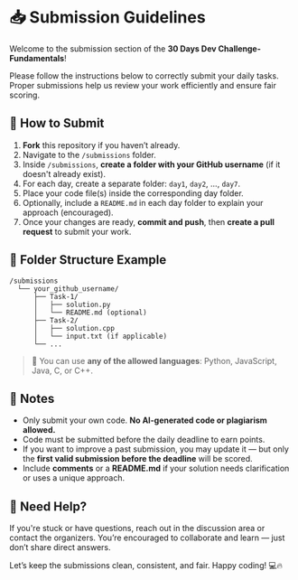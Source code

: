 # 📥 Submission Guidelines

Welcome to the submission section of the **30 Days Dev Challenge-Fundamentals**!

Please follow the instructions below to correctly submit your daily tasks. Proper submissions help us review your work efficiently and ensure fair scoring.

## 🧾 How to Submit

1. **Fork** this repository if you haven’t already.
2. Navigate to the `/submissions` folder.
3. Inside `/submissions`, **create a folder with your GitHub username** (if it doesn't already exist).
4. For each day, create a separate folder: `day1`, `day2`, ..., `day7`.
5. Place your code file(s) inside the corresponding day folder.
6. Optionally, include a `README.md` in each day folder to explain your approach (encouraged).
7. Once your changes are ready, **commit and push**, then **create a pull request** to submit your work.


## 📂 Folder Structure Example

```
/submissions
  └── your_github_username/
      ├── Task-1/
      │   ├── solution.py
      │   └── README.md (optional)
      ├── Task-2/
      │   ├── solution.cpp
      │   └── input.txt (if applicable)
      └── ...
```

> 🔁 You can use **any of the allowed languages**: Python, JavaScript, Java, C, or C++.

## 📝 Notes

* Only submit your own code. **No AI-generated code or plagiarism allowed.**
* Code must be submitted before the daily deadline to earn points.
* If you want to improve a past submission, you may update it — but only the **first valid submission before the deadline** will be scored.
* Include **comments** or a **README.md** if your solution needs clarification or uses a unique approach.


## 💬 Need Help?

If you're stuck or have questions, reach out in the discussion area or contact the organizers.
You’re encouraged to collaborate and learn — just don’t share direct answers.

Let’s keep the submissions clean, consistent, and fair.
Happy coding! 💻🔥


